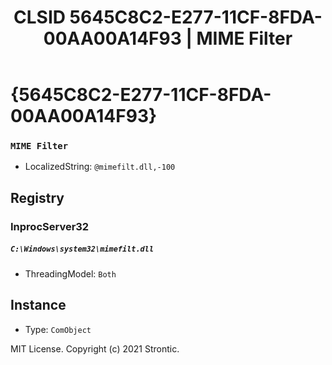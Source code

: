 ﻿---
title: "CLSID 5645C8C2-E277-11CF-8FDA-00AA00A14F93 | MIME Filter"
excerpt: What is COM-Object CLSID 5645C8C2-E277-11CF-8FDA-00AA00A14F93?
---

# {5645C8C2-E277-11CF-8FDA-00AA00A14F93}

### `MIME Filter`
* LocalizedString: `@mimefilt.dll,-100`

## Registry


### InprocServer32

##### `C:\Windows\system32\mimefilt.dll`
* ThreadingModel: `Both`

## Instance

* Type: `ComObject`

MIT License. Copyright (c) 2021 Strontic.


